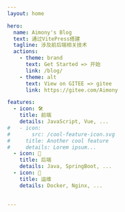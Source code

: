 ```yaml
---
layout: home

hero:
  name: Aimony's Blog
  text: 通过VitePress搭建
  tagline: 涉及前后端相关技术
  actions:
    - theme: brand
      text: Get Started => 开始
      link: /blog/
    - theme: alt
      text: View on GITEE => gitee
      link: https://gitee.com/Aimony

features:
  - icon: 🛠️
    title: 前端 
    details: JavaScript, Vue, ...
#   - icon:
#       src: /cool-feature-icon.svg
#     title: Another cool feature
#     details: Lorem ipsum...
  - icon: 👀
    title: 后端
    details: Java, SpringBoot, ...
  - icon: 📖
    title: 运维
    details: Docker, Nginx, ...

      
---
```


<style>
    :root {
  --vp-home-hero-name-color: transparent;
  --vp-home-hero-name-background: -webkit-linear-gradient(120deg, #bd34fe, #41d1ff);
}
</style>